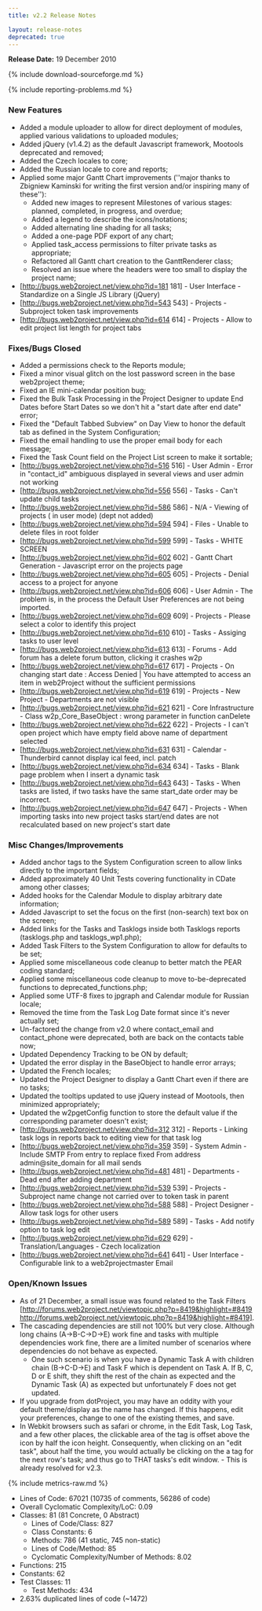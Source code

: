 ```yaml
---
title: v2.2 Release Notes

layout: release-notes
deprecated: true
---
```


**Release Date:** 19 December 2010

{% include download-sourceforge.md %}

{% include reporting-problems.md %}

### New Features

* Added a module uploader to allow for direct deployment of modules, applied various validations to uploaded modules;
* Added jQuery (v1.4.2) as the default Javascript framework, Mootools deprecated and removed;
* Added the Czech locales to core;
* Added the Russian locale to core and reports;
* Applied some major Gantt Chart improvements (''major thanks to Zbigniew Kaminski for writing the first version and/or inspiring many of these''):
  * Added new images to represent Milestones of various stages: planned, completed, in progress, and overdue;
  * Added a legend to describe the icons/notations;
  * Added alternating line shading for all tasks;
  * Added a one-page PDF export of any chart;
  * Applied task_access permissions to filter private tasks as appropriate;
  * Refactored all Gantt chart creation to the GanttRenderer class;
  * Resolved an issue where the headers were too small to display the project name;
* [http://bugs.web2project.net/view.php?id=181 181] - User Interface - Standardize on a Single JS Library (jQuery)
* [http://bugs.web2project.net/view.php?id=543 543] - Projects - Subproject token task improvements
* [http://bugs.web2project.net/view.php?id=614 614] - Projects - Allow to edit project list length for project tabs

### Fixes/Bugs Closed

* Added a permissions check to the Reports module;
* Fixed a minor visual glitch on the lost password screen in the base web2project theme;
* Fixed an IE mini-calendar position bug;
* Fixed the Bulk Task Processing in the Project Designer to update End Dates before Start Dates so we don't hit a "start date after end date" error;
* Fixed the "Default Tabbed Subview" on Day View to honor the default tab as defined in the System Configuration;
* Fixed the email handling to use the proper email body for each message;
* Fixed the Task Count field on the Project List screen to make it sortable;
* [http://bugs.web2project.net/view.php?id=516 516] - User Admin - Error in "contact_id" ambiguous displayed in several views and user admin not working
* [http://bugs.web2project.net/view.php?id=556 556] - Tasks - Can't update child tasks
* [http://bugs.web2project.net/view.php?id=586 586] - N/A - Viewing of projects ( in user mode) (dept not added)
* [http://bugs.web2project.net/view.php?id=594 594] - Files - Unable to delete files in root folder
* [http://bugs.web2project.net/view.php?id=599 599] - Tasks - WHITE SCREEN
* [http://bugs.web2project.net/view.php?id=602 602] - Gantt Chart Generation - Javascript error on the projects page
* [http://bugs.web2project.net/view.php?id=605 605] - Projects	- Denial access to a project for anyone
* [http://bugs.web2project.net/view.php?id=606 606] - User Admin - The problem is, in the process the Default User Preferences are not being imported.
* [http://bugs.web2project.net/view.php?id=609 609] - Projects - Please select a color to identify this project
* [http://bugs.web2project.net/view.php?id=610 610] - Tasks - Assiging tasks to user level
* [http://bugs.web2project.net/view.php?id=613 613] - Forums - Add forum has a delete forum button, clicking it crashes w2p
* [http://bugs.web2project.net/view.php?id=617 617] - Projects - On changing start date : Access Denied | You have attempted to access an item in web2Project without the sufficient permissions
* [http://bugs.web2project.net/view.php?id=619 619] - Projects - New Project - Departments are not visible
* [http://bugs.web2project.net/view.php?id=621 621] - Core Infrastructure - Class w2p_Core_BaseObject : wrong parameter in function canDelete
* [http://bugs.web2project.net/view.php?id=622 622] - Projects - I can't open project which have empty field above name of department selected
* [http://bugs.web2project.net/view.php?id=631 631] - Calendar - Thunderbird cannot display ical feed, incl. patch
* [http://bugs.web2project.net/view.php?id=634 634] - Tasks - Blank page problem when I insert a dynamic task
* [http://bugs.web2project.net/view.php?id=643 643] - Tasks - When tasks are listed, if two tasks have the same start_date order may be incorrect.
* [http://bugs.web2project.net/view.php?id=647 647] - Projects - When importing tasks into new project tasks start/end dates are not recalculated based on new project's start date

### Misc Changes/Improvements

* Added anchor tags to the System Configuration screen to allow links directly to the important fields;
* Added approximately 40 Unit Tests covering functionality in CDate among other classes;
* Added hooks for the Calendar Module to display arbitrary date information;
* Added Javascript to set the focus on the first (non-search) text box on the screen;
* Added links for the Tasks and Tasklogs inside both Tasklogs reports (tasklogs.php and tasklogs_wp1.php);
* Added Task Filters to the System Configuration to allow for defaults to be set;
* Applied some miscellaneous code cleanup to better match the PEAR coding standard;
* Applied some miscellaneous code cleanup to move to-be-deprecated functions to deprecated_functions.php;
* Applied some UTF-8 fixes to jpgraph and Calendar module for Russian locale;
* Removed the time from the Task Log Date format since it's never actually set;
* Un-factored the change from v2.0 where contact_email and contact_phone were deprecated, both are back on the contacts table now;
* Updated Dependency Tracking to be ON by default;
* Updated the error display in the BaseObject to handle error arrays;
* Updated the French locales;
* Updated the Project Designer to display a Gantt Chart even if there are no tasks;
* Updated the tooltips updated to use jQuery instead of Mootools, then minimized appropriately;
* Updated the w2pgetConfig function to store the default value if the corresponding parameter doesn't exist;
* [http://bugs.web2project.net/view.php?id=312 312] - Reports - Linking task logs in reports back to editing view for that task log
* [http://bugs.web2project.net/view.php?id=359 359] - System Admin - Include SMTP From entry to replace fixed From address admin@site_domain for all mail sends
* [http://bugs.web2project.net/view.php?id=481 481] - Departments - Dead end after adding department
* [http://bugs.web2project.net/view.php?id=539 539] - Projects - Subproject name change not carried over to token task in parent
* [http://bugs.web2project.net/view.php?id=588 588] - Project Designer - Allow task logs for other users
* [http://bugs.web2project.net/view.php?id=589 589] - Tasks - Add notify option to task log edit
* [http://bugs.web2project.net/view.php?id=629 629] - Translation/Languages - Czech localization
* [http://bugs.web2project.net/view.php?id=641 641] - User Interface - Configurable link to a web2projectmaster Email

### Open/Known Issues

* As of 21 December, a small issue was found related to the Task Filters [http://forums.web2project.net/viewtopic.php?p=8419&highlight=#8419 http://forums.web2project.net/viewtopic.php?p=8419&highlight=#8419].
* The cascading dependencies are still not 100% but very close.  Although long chains (A->B-C->D->E) work fine and tasks with multiple dependencies work fine, there are a limited number of scenarios where dependencies do not behave as expected.
  * One such scenario is when you have a Dynamic Task A with children chain (B->C-D->E) and Task F which is dependent on Task A.  If B, C, D or E shift, they shift the rest of the chain as expected and the Dynamic Task (A) as expected but unfortunately F does not get updated.
* If you upgrade from dotProject, you may have an oddity with your default theme/display as the name has changed.  If this happens, edit your preferences, change to one of the existing themes, and save.
* In Webkit browsers such as safari or chrome, in the Edit Task, Log Task, and a few other places, the clickable area of the tag is offset above the icon by half the icon height. Consequently, when clicking on an "edit task", about half the time, you would actually be clicking on the a tag for the next row's task; and thus go to THAT tasks's edit window. - This is already resolved for v2.3.

{% include metrics-raw.md %}

* Lines of Code: 67021 (10735 of comments, 56286 of code)
* Overall Cyclomatic Complexity/LoC: 0.09
* Classes: 81 (81 Concrete, 0 Abstract)
  * Lines of Code/Class: 827
  * Class Constants: 6
  * Methods: 786 (41 static, 745 non-static)
  * Lines of Code/Method: 85
  * Cyclomatic Complexity/Number of Methods: 8.02
* Functions: 215
* Constants: 62
* Test Classes: 11
  * Test Methods: 434
* 2.63% duplicated lines of code (~1472)